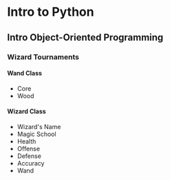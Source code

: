 # Intro to Python

## Intro Object-Oriented Programming

### Wizard Tournaments

#### Wand Class
- Core
- Wood

#### Wizard Class
- Wizard's Name
- Magic School
- Health
- Offense
- Defense
- Accuracy
- Wand

